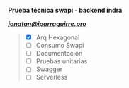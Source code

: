**Prueba  técnica swapi - backend indra**

**_[jonatan@iparraguirre.pro](https://iparraguirre.pro/)_**

>-[x] Arq Hexagonal
>-[ ] Consumo Swapi
>-[ ] Documentación
>-[ ] Pruebas unitarias
>-[ ] Swagger
>-[ ] Serverless